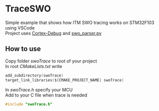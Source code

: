 # TraceSWO
Simple example that shows how ITM SWO tracing works on STM32F103 using VSCode  
Project uses [Cortex-Debug](https://github.com/Marus/cortex-debug) and [swo_parser.py](https://github.com/robertlong13/SWO-Parser)
  
## How to use
Copy folder _swoTrace_ to root of your project  
In root _CMakeLists.txt_ write  
```c
add_subdirectory(swoTrace)
target_link_libraries(${CMAKE_PROJECT_NAME} swoTrace)
```
In _swoTrace.h_ specify your MCU  
Add to your C file when trace is needed
```c
#include "swoTrace.h"
```
